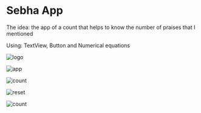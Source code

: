 # Sebha App
The idea: the app of a count that helps to know the number of praises that I mentioned

Using: TextView, Button and Numerical equations

![logo](https://user-images.githubusercontent.com/70321297/126921453-c9058b68-83a6-496b-bbb0-d83692839a55.jpeg)

![app](https://user-images.githubusercontent.com/70321297/126921533-d5b86080-d23d-473f-8be8-14db1dda527a.jpeg)

![count](https://user-images.githubusercontent.com/70321297/126921557-018131de-ff84-4339-8c00-1abeafe38cb6.jpeg)

![reset](https://user-images.githubusercontent.com/70321297/126921560-0c6d6507-dcf1-4a6f-b535-c34bc55be7ff.jpeg)

![count](https://user-images.githubusercontent.com/70321297/126921761-2f21b708-b5b5-4fa3-8be3-740487f466b9.jpeg)
